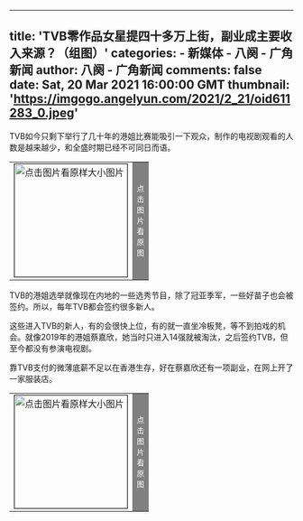 
---
title: 'TVB零作品女星提四十多万上街，副业成主要收入来源？（组图）'
categories: 
    - 新媒体
    - 八阕 - 广角新闻
author: 八阕 - 广角新闻
comments: false
date: Sat, 20 Mar 2021 16:00:00 GMT
thumbnail: 'https://imgogo.angelyun.com/2021/2_21/oid611283_0.jpeg'
---

<div>   
<p></p><p></p><p>TVB如今只剩下举行了几十年的港姐比赛能吸引一下观众，制作的电视剧观看的人数是越来越少，和全盛时期已经不可同日而语。</p><p></p><center><table border="0" cellspacing="0" cellpadding="0"><tbody><tr><td><a href="javascript:void 0" onclick="window.open('http://www.popyard.com/cgi-mod/imgview.cgi?imglink=https://imgogo.angelyun.com/2021/2_21/oid611283_0.jpeg', 'Help', 'scrollbars=yes, toolbar=no, location=no resizable, left=100, top=68')" target="_top"><img src="https://imgogo.angelyun.com/2021/2_21/oid611283_0.jpeg" border="1" alt="点击图片看原样大小图片" width="200" referrerpolicy="no-referrer"></a></td><td bgcolor="gray"><font color="white" size="2">点<br>击<br>图<br>片<br>看<br>原<br>图</font></td></tr></tbody></table></center><p></p><p>TVB的港姐选举就像现在内地的一些选秀节目，除了冠亚季军，一些好苗子也会被签约。所以，每年TVB都会签约很多新人。</p><p>这些进入TVB的新人，有的会很快上位，有的就一直坐冷板凳，等不到拍戏的机会。就像2019年的港姐蔡嘉欣，她当时只进入14强就被淘汰，之后签约TVB，但至今都没有参演电视剧。</p><p>靠TVB支付的微薄底薪不足以在香港生存，好在蔡嘉欣还有一项副业，在网上开了一家服装店。</p><p></p><center><table border="0" cellspacing="0" cellpadding="0"><tbody><tr><td><a href="javascript:void 0" onclick="window.open('http://www.popyard.com/cgi-mod/imgview.cgi?imglink=https://imgogo.angelyun.com/2021/2_21/oid611283_1.jpeg', 'Help', 'scrollbars=yes, toolbar=no, location=no resizable, left=100, top=68')" target="_top"><img src="https://imgogo.angelyun.com/2021/2_21/oid611283_1.jpeg" border="1" alt="点击图片看原样大小图片" width="200" referrerpolicy="no-referrer"></a></td><td bgcolor="gray"><font color="white" size="2">点<br>击<br>图<br>片<br>看<br>原<br>图</font></td></tr></tbody></table></center><p></p><p></p><p></p>  
</div>
            